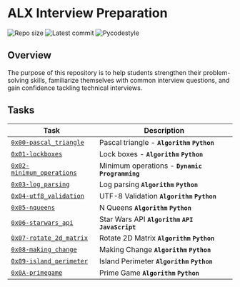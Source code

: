 # ALX Interview Preparation

![Repo size](https://img.shields.io/github/repo-size/gbabohernest/alx-interview)
![Latest commit](https://img.shields.io/github/last-commit/gbabohernest/alx-interview/master?style=round-square)
![Pycodestyle](https://img.shields.io/badge/Pycodestyle-style%20guide-purple?style=round-square)

## Overview

The purpose of this repository is to help students strengthen their problem-solving skills, familiarize themselves
with common interview questions, and gain confidence tackling technical interviews.

## Tasks

| Task                                                    | Description                                              |
|---------------------------------------------------------|----------------------------------------------------------|
| [`0x00-pascal_triangle`](./0x00-pascal_triangle/)       | Pascal triangle - **`Algorithm`** **`Python`**           |
| [`0x01-lockboxes`](./0x01-lockboxes/)                   | Lock boxes -  **`Algorithm`** **`Python`**               |
| [`0x02-minimum_operations`](./0x02-minimum_operations/) | Minimum operations - **`Dynamic Programming`**           |
| [`0x03-log_parsing`](./0x03-log_parsing/)               | Log parsing **`Algorithm`** **`Python`**                 |
| [`0x04-utf8_validation`](./0x04-utf8_validation/)       | UTF-8 Validation **`Algorithm`** **`Python`**            |
| [`0x05-nqueens`](./0x05-nqueens)                        | N Queens **`Algorithm`** **`Python`**                    |
| [`0x06-starwars_api`](./0x06-starwars_api)              | Star Wars API **`Algorithm`** **`API`** **`JavaScript`** |
| [`0x07-rotate_2d_matrix`](./0x07-rotate_2d_matrix)      | Rotate 2D Matrix **`Algorithm`** **`Python`**            |
| [`0x08-making_change`](./0x08-making_change)            | Making Change **`Algorithm`**  **`Python`**              |          |
| [`0x09-island_perimeter`](./0x09-island_perimeter)      | Island Perimeter **`Algorithm`** **`Python`**            |
| [`0x0A-primegame`](./0x0A-primegame)                    | Prime Game **`Algorithm`** **`Python`**                  |